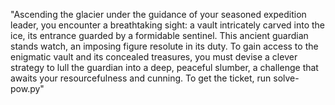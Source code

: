 "Ascending the glacier under the guidance of your seasoned expedition leader, you encounter a breathtaking sight: a vault intricately carved into the ice, its entrance guarded by a formidable sentinel. This ancient guardian stands watch, an imposing figure resolute in its duty. To gain access to the enigmatic vault and its concealed treasures, you must devise a clever strategy to lull the guardian into a deep, peaceful slumber, a challenge that awaits your resourcefulness and cunning. To get the ticket, run solve-pow.py"
